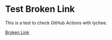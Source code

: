 # Test Broken Link

This is a test to check GitHub Actions with lychee.

[Broken Link](https://thiswebsitedoesnotexist123456789.com)
